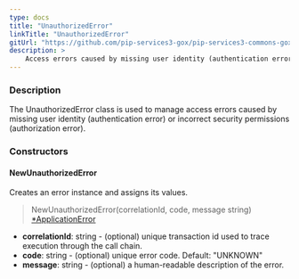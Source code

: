 ```yaml
---
type: docs
title: "UnauthorizedError"
linkTitle: "UnauthorizedError"
gitUrl: "https://github.com/pip-services3-gox/pip-services3-commons-gox"
description: >
    Access errors caused by missing user identity (authentication error) or incorrect security permissions (authorization error).
---
```


### Description

The UnauthorizedError class is used to manage access errors caused by missing user identity (authentication error) or incorrect security permissions (authorization error).

### Constructors

#### NewUnauthorizedError
Creates an error instance and assigns its values.

> NewUnauthorizedError(correlationId, code, message string) [*ApplicationError](../application_error)

- **correlationId**: string - (optional) unique transaction id used to trace execution through the call chain.
- **code**: string - (optional) unique error code. Default: "UNKNOWN"
- **message**: string - (optional) a human-readable description of the error.

